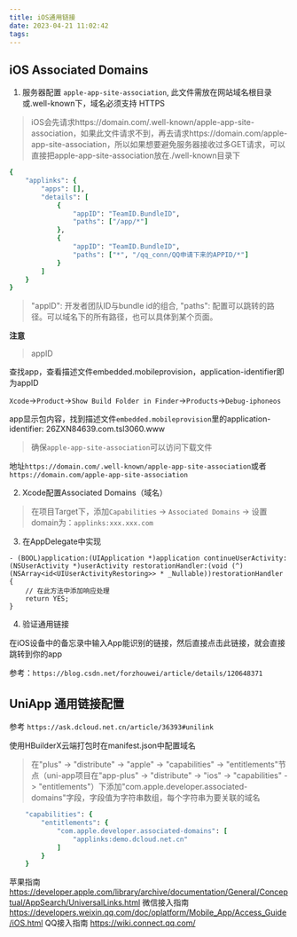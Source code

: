 ```yaml
---
title: iOS通用链接
date: 2023-04-21 11:02:42
tags:
---
```


## iOS Associated Domains

1. 服务器配置 `apple-app-site-association`, 此文件需放在网站域名根目录或.well-known下，域名必须支持 HTTPS

> iOS会先请求https://domain.com/.well-known/apple-app-site-association，如果此文件请求不到，再去请求https://domain.com/apple-app-site-association，所以如果想要避免服务器接收过多GET请求，可以直接把apple-app-site-association放在./well-known目录下

```f
{
    "applinks": {
        "apps": [],
        "details": [
            {
                "appID": "TeamID.BundleID",
                "paths": ["/app/*"]
            },
            {
                "appID": "TeamID.BundleID",
                "paths": ["*", "/qq_conn/QQ申请下来的APPID/*"] 
            }
        ]
    }
}
```

> "appID": 开发者团队ID与bundle id的组合, 
> "paths": 配置可以跳转的路径。可以域名下的所有路径，也可以具体到某个页面。

**注意**

> appID

查找app，查看描述文件embedded.mobileprovision，application-identifier即为appID

`Xcode`->`Product`->`Show Build Folder in Finder`->`Products`->`Debug-iphoneos` 

app显示包内容，找到描述文件`embedded.mobileprovision`里的application-identifier: 26ZXN84639.com.tsl3060.www

> 确保`apple-app-site-association`可以访问下载文件

地址`https://domain.com/.well-known/apple-app-site-association`或者`https://domain.com/apple-app-site-association`

2. Xcode配置Associated Domains（域名）

> 在项目Target下，添加`Capabilities` -> `Associated Domains` -> 设置domain为：`applinks:xxx.xxx.com`

3. 在AppDelegate中实现

```oc
- (BOOL)application:(UIApplication *)application continueUserActivity:(NSUserActivity *)userActivity restorationHandler:(void (^)(NSArray<id<UIUserActivityRestoring>> * _Nullable))restorationHandler {
    // 在此方法中添加响应处理
    return YES;
}
```

4. 验证通用链接

在iOS设备中的备忘录中输入App能识别的链接，然后直接点击此链接，就会直接跳转到你的app

参考：`https://blog.csdn.net/forzhouwei/article/details/120648371`

## UniApp 通用链接配置

参考 `https://ask.dcloud.net.cn/article/36393#unilink`

使用HBuilderX云端打包时在manifest.json中配置域名

> 在"plus" -> "distribute" -> "apple" -> "capabilities" -> "entitlements"节点（uni-app项目在"app-plus" -> "distribute" -> "ios" -> "capabilities" -> "entitlements"）下添加"com.apple.developer.associated-domains"字段，字段值为字符串数组，每个字符串为要关联的域名

```f
    "capabilities": {  
        "entitlements": {  
            "com.apple.developer.associated-domains": [  
                "applinks:demo.dcloud.net.cn"  
            ]  
        }  
    }
```

苹果指南 <https://developer.apple.com/library/archive/documentation/General/Conceptual/AppSearch/UniversalLinks.html>
微信接入指南 <https://developers.weixin.qq.com/doc/oplatform/Mobile_App/Access_Guide/iOS.html>
QQ接入指南 <https://wiki.connect.qq.com/>
